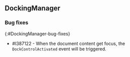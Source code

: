 ## DockingManager

### Bug fixes
{:#DockingManager-bug-fixes}

* \#I387122 - When the document content get focus, the `DockControlActivated` event will be triggered.
